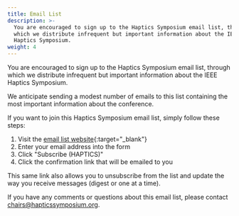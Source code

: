 ```yaml
---
title: Email List
description: >-
  You are encouraged to sign up to the Haptics Symposium email list, through
  which we distribute infrequent but important information about the IEEE
  Haptics Symposium.
weight: 4
---
```

You are encouraged to sign up to the Haptics Symposium email list, through which we distribute infrequent but important information about the IEEE Haptics Symposium.

We anticipate sending a modest number of emails to this list containing the most important information about the conference.

If you want to join this Haptics Symposium email list, simply follow these steps:

1. Visit the [email list website](https://listserv.ieee.org/cgi-bin/wa?SUBED1=haptics&A=1){:target="_blank"}
2. Enter your email address into the form
3. Click "Subscribe (HAPTICS)"
4. Click the confirmation link that will be emailed to you

This same link also allows you to unsubscribe from the list and update the way you receive messages (digest or one at a time).

If you have any comments or questions about this email list, please contact [chairs@hapticssymposium.org](mailto:chairs@hapticssymposium.org).
